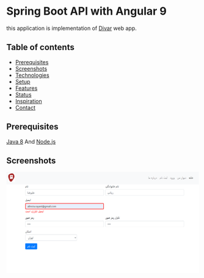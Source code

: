 # Spring Boot API with Angular 9
this application is implementation of [Divar](https://divar.ir/ "Divar's Homepage") web app.
## Table of contents
* [Prerequisites](#Prerequisites)
* [Screenshots](#screenshots)
* [Technologies](#technologies)
* [Setup](#setup)
* [Features](#features)
* [Status](#status)
* [Inspiration](#inspiration)
* [Contact](#contact)
## Prerequisites

[Java 8](https://www.oracle.com/java/technologies/javase/javase-jdk8-downloads.html "java's Homepage") And [Node.js](https://nodejs.org/en/ "nodejs's Homepage")
## Screenshots
![client](https://github.com/alirezarayani/Divar/blob/master/client.PNG "client image")
